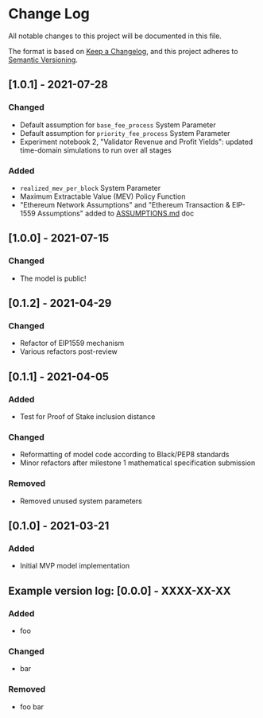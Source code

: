 # Change Log
All notable changes to this project will be documented in this file.

The format is based on [Keep a Changelog](https://keepachangelog.com/en/1.0.0/),
and this project adheres to [Semantic Versioning](https://semver.org/spec/v2.0.0.html).

## [1.0.1] - 2021-07-28
### Changed
- Default assumption for `base_fee_process` System Parameter
- Default assumption for `priority_fee_process` System Parameter
- Experiment notebook 2, "Validator Revenue and Profit Yields": updated time-domain simulations to run over all stages

### Added
- `realized_mev_per_block` System Parameter
- Maximum Extractable Value (MEV) Policy Function
- "Ethereum Network Assumptions" and "Ethereum Transaction & EIP-1559 Assumptions" added to [ASSUMPTIONS.md](ASSUMPTIONS.md) doc

## [1.0.0] - 2021-07-15
### Changed
- The model is public!

## [0.1.2] - 2021-04-29
### Changed
- Refactor of EIP1559 mechanism
- Various refactors post-review

## [0.1.1] - 2021-04-05
### Added
- Test for Proof of Stake inclusion distance

### Changed
- Reformatting of model code according to Black/PEP8 standards
- Minor refactors after milestone 1 mathematical specification submission

### Removed
- Removed unused system parameters

## [0.1.0] - 2021-03-21
### Added
- Initial MVP model implementation

## Example version log: [0.0.0] - XXXX-XX-XX
### Added
- foo

### Changed
- bar

### Removed
- foo bar

